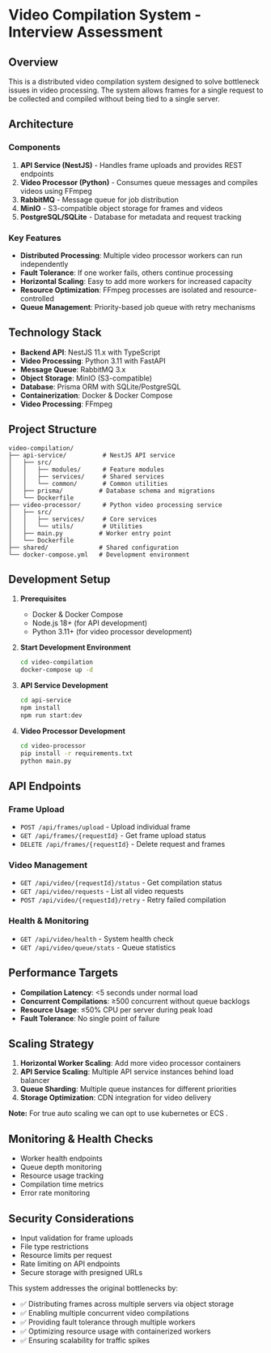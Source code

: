 # Video Compilation System - Interview Assessment

## Overview

This is a distributed video compilation system designed to solve bottleneck issues in video processing. The system allows frames for a single request to be collected and compiled without being tied to a single server.

## Architecture

### Components

1. **API Service (NestJS)** - Handles frame uploads and provides REST endpoints
2. **Video Processor (Python)** - Consumes queue messages and compiles videos using FFmpeg
3. **RabbitMQ** - Message queue for job distribution
4. **MinIO** - S3-compatible object storage for frames and videos
5. **PostgreSQL/SQLite** - Database for metadata and request tracking

### Key Features

- **Distributed Processing**: Multiple video processor workers can run independently
- **Fault Tolerance**: If one worker fails, others continue processing
- **Horizontal Scaling**: Easy to add more workers for increased capacity
- **Resource Optimization**: FFmpeg processes are isolated and resource-controlled
- **Queue Management**: Priority-based job queue with retry mechanisms

## Technology Stack

- **Backend API**: NestJS 11.x with TypeScript
- **Video Processing**: Python 3.11 with FastAPI
- **Message Queue**: RabbitMQ 3.x
- **Object Storage**: MinIO (S3-compatible)
- **Database**: Prisma ORM with SQLite/PostgreSQL
- **Containerization**: Docker & Docker Compose
- **Video Processing**: FFmpeg

## Project Structure

```
video-compilation/
├── api-service/          # NestJS API service
│   ├── src/
│   │   ├── modules/      # Feature modules
│   │   ├── services/     # Shared services
│   │   └── common/       # Common utilities
│   ├── prisma/          # Database schema and migrations
│   └── Dockerfile
├── video-processor/      # Python video processing service
│   ├── src/
│   │   ├── services/     # Core services
│   │   └── utils/        # Utilities
│   ├── main.py          # Worker entry point
│   └── Dockerfile
├── shared/              # Shared configuration
└── docker-compose.yml   # Development environment
```

## Development Setup

1. **Prerequisites**
   - Docker & Docker Compose
   - Node.js 18+ (for API development)
   - Python 3.11+ (for video processor development)

2. **Start Development Environment**
   ```bash
   cd video-compilation
   docker-compose up -d
   ```

3. **API Service Development**
   ```bash
   cd api-service
   npm install
   npm run start:dev
   ```

4. **Video Processor Development**
   ```bash
   cd video-processor
   pip install -r requirements.txt
   python main.py
   ```

## API Endpoints

### Frame Upload
- `POST /api/frames/upload` - Upload individual frame
- `GET /api/frames/{requestId}` - Get frame upload status
- `DELETE /api/frames/{requestId}` - Delete request and frames

### Video Management
- `GET /api/video/{requestId}/status` - Get compilation status
- `GET /api/video/requests` - List all video requests
- `POST /api/video/{requestId}/retry` - Retry failed compilation

### Health & Monitoring
- `GET /api/video/health` - System health check
- `GET /api/video/queue/stats` - Queue statistics

## Performance Targets

- **Compilation Latency**: <5 seconds under normal load
- **Concurrent Compilations**: ≥500 concurrent without queue backlogs
- **Resource Usage**: ≤50% CPU per server during peak load
- **Fault Tolerance**: No single point of failure

## Scaling Strategy

1. **Horizontal Worker Scaling**: Add more video processor containers
2. **API Service Scaling**: Multiple API service instances behind load balancer
3. **Queue Sharding**: Multiple queue instances for different priorities
4. **Storage Optimization**: CDN integration for video delivery

**Note:** For true auto scaling we can opt to use kubernetes or ECS .

## Monitoring & Health Checks

- Worker health endpoints
- Queue depth monitoring
- Resource usage tracking
- Compilation time metrics
- Error rate monitoring

## Security Considerations

- Input validation for frame uploads
- File type restrictions
- Resource limits per request
- Rate limiting on API endpoints
- Secure storage with presigned URLs

This system addresses the original bottlenecks by:
- ✅ Distributing frames across multiple servers via object storage
- ✅ Enabling multiple concurrent video compilations
- ✅ Providing fault tolerance through multiple workers
- ✅ Optimizing resource usage with containerized workers
- ✅ Ensuring scalability for traffic spikes